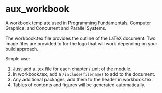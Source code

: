 # aux_workbook
A workbook template used in Programming Fundamentals, Computer Graphics, and Concurrent and Parallel Systems.

The workbook.tex file provides the outline of the LaTeX document.  Two image files are provided to for the logo
that will work depending on your build approach.

Simple use:
1. Just add a .tex file for each chapter / unit of the module.
1. In workbook.tex, add a `/include(filename)` to add to the document.
1. Any additional packages, add them to the header in workbook.tex.
1. Tables of contents and figures will be generated automatically.
